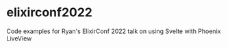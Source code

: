 # elixirconf2022
Code examples for Ryan's ElixirConf 2022 talk on using Svelte with Phoenix LiveView
